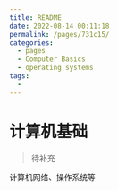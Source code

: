 ```yaml
---
title: README
date: 2022-08-14 00:11:18
permalink: /pages/731c15/
categories:
  - pages
  - Computer Basics
  - operating systems
tags:
  - 
---
```

# 计算机基础
> 待补充
> 
计算机网络、操作系统等
